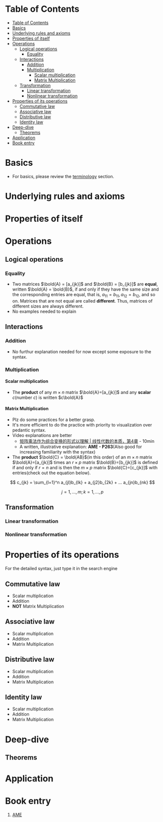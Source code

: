 # Table of Contents
- [Table of Contents](#table-of-contents)
- [Basics](#basics)
- [Underlying rules and axioms](#underlying-rules-and-axioms)
- [Properties of itself](#properties-of-itself)
- [Operations](#operations)
  - [Logical operations](#logical-operations)
    - [Equality](#equality)
  - [Interactions](#interactions)
    - [Addition](#addition)
    - [Multiplication](#multiplication)
      - [Scalar multiplication](#scalar-multiplication)
      - [Matrix Multiplication](#matrix-multiplication)
  - [Transformation](#transformation)
    - [Linear transformation](#linear-transformation)
    - [Nonlinear transformation](#nonlinear-transformation)
- [Properties of its operations](#properties-of-its-operations)
  - [Commutative law](#commutative-law)
  - [Associative law](#associative-law)
  - [Distributive law](#distributive-law)
  - [Identity law](#identity-law)
- [Deep-dive](#deep-dive)
  - [Theorems](#theorems)
- [Application](#application)
- [Book entry](#book-entry)
# Basics
- For basics, please review the [terminology](../../terminology.md) section.

# Underlying rules and axioms

# Properties of itself


# Operations
## Logical operations
### Equality
- Two matrices $\bold{A} = [a_{jk}]$ and $\bold{B} = [b_{jk}]$ are **equal**, written $\bold{A} = \bold{B}$, if and only if they have the same size and the corresponding entries are equal, that is, $a_{11}=b_{11}, a_{12}=b_{12}$, and so on. Matrices that are not equal are called **different**. Thus, matrices of different sizes are always different.
- No examples needed to explain
## Interactions
### Addition
- No furthur explanation needed for now except some exposure to the syntax.
### Multiplication
#### Scalar multiplication
- The **product** of any $m\times n$ matrix $\bold{A}=[a_{jk}]$ and any **scalar** *c*(number *c*) is written $c\bold{A}$

#### Matrix Multiplication
- Plz do some practices for a better grasp.
- It's more efficient to do the practice with priority to visualization over pedantic syntax.
- Video explanations are better
  - [矩阵乘法作为组合变换的形式以理解 | 线性代数的本质，第4章](https://www.youtube.com/watch?v=XkY2DOUCWMU) - 10min
  - A written, illustrative explanation: **AME - P263**(Also good for increasing familiarity with the syntax)
- The **product** $\bold{C} = \bold{AB}$(in this order) of an $m\times n$ matrix $\bold{A}=[a_{jk}]$ times an $r\times p$ matrix $\bold{B}=[b_{jk}]$ is defined if and only if $r=n$ and is then the $m\times p$ matrix $\bold{C}=[c_{jk}]$ with entries(check out the equation below).

$$
c_{jk} = \sum_{l=1}^n a_{jl}b_{lk} + a_{j2}b_{2k} + ... a_{jn}b_{nk}
$$

$$
j = 1,...,m;k=1,...,p
$$

## Transformation
### Linear transformation
### Nonlinear transformation


# Properties of its operations
For the detailed syntax, just type it in the search engine
## Commutative law
- Scalar multiplication
- Addition
- **NOT** Matrix Multiplication
## Associative law
- Scalar multiplication
- Addition
- Matrix Multiplication
## Distributive law
- Scalar multiplication
- Addition
- Matrix Multiplication
## Identity law
- Scalar multiplication
- Addition
- Matrix Multiplication

# Deep-dive
## Theorems

# Application

# Book entry
1. [AME](https://soaneemrana.org/onewebmedia/ADVANCED%20ENGINEERING%20MATHEMATICS%20BY%20ERWIN%20ERESZIG1.pdf)